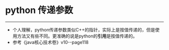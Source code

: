 # python 传递参数
***
* 个人理解，python传递参数类似C++的指针，实际上是按值传递的，但是使用方法又有些不同。更准确的说是python的**引用**是按值传递的。
* 参考《java核心技术卷》v10--page118
